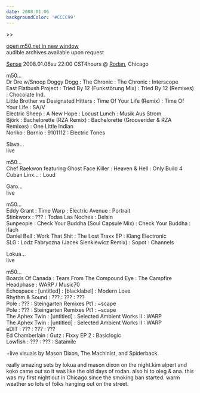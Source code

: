 ```yaml
---
date: 2008.01.06
backgroundColor: '#CCCC99'
---
```


\>>

[open m50.net in new window  
](http://m50.net/)audible archives available upon request  

[Sense](http://www.momentsound.com/) 2008.01.06su 22:00 CST4hours @ [Rodan](http://www.rodan.ws/), Chicago  

m50...  
Dr Dre w/Snoop Doggy Dogg : The Chronic : The Chronic : Interscope  
East Flatbush Project : Tried By 12 (Funkstörung Mix) : Tried By 12 (Remixes) : Chocolate Ind.  
Little Brother vs Designated Hitters : Time Of Your Life (Remix) : Time Of Your Life : SA/V  
Electric Sheep : A New Hope : Locust Lunch : Musik Aus Strom  
Björk : Bachelorette (RZA Remix) : Bachelorette (Grooverider & RZA Remixes) : One Little Indian  
Noriko : Bornio : 9101112 : Electric Tones

Slava...  
live

m50...  
Chef Raekwon featuring Ghost Face Killer : Heaven & Hell : Only Build 4 Cuban Linx... : Loud

Garo...  
live

m50...  
Eddy Grant : Time Warp : Electric Avenue : Portrait  
$tinkworx : ??? : Todas Las Noches : Delsin  
Sunpeople : Check Your Buddha (Soul Capsule Mix) : Check Your Buddha : ifach  
Daniel Bell : Work That Shit : The Lost Traxx EP : Klang Electronic  
SLG : Lodz Fabryczna (Jacek Sienkiewicz Remix) : Sopot : Channels

Lokua...  
live

m50...  
Boards Of Canada : Tears From The Compound Eye : The Campfire Headphase : WARP / Music70  
Echospace : \[untitled\] : \[blacklabel\] : Modern Love  
Rhythm & Sound : ??? : ??? : ???  
Pole : ??? : Steingarten Remixes Pt1 : ~scape  
Pole : ??? : Steingarten Remixes Pt1 : ~scape  
The Aphex Twin : \[untitled\] : Selected Ambient Works II : WARP  
The Aphex Twin : \[untitled\] : Selected Ambient Works II : WARP  
eDIT : ??? : ??? : ???  
Ed Chamberlain : Gutz : Fixxy EP 2 : Basiclogic  
Lowfish : ??? : ??? : Satamile  

+live visuals by Mason Dixon, The Machinist, and Spiderback.  

really amazing sets by lokua and mason dixon on the night.kim alpert and koko came out so it was like the old days of rodan. also hi to oleg & ana. this was my first night out in Chicago since the smoking ban started. warm weather so lots of folks hanging out on the street.
